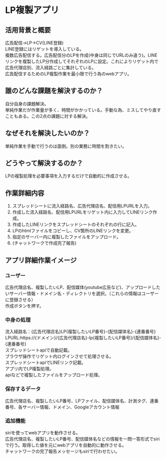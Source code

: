 # LP複製アプリ
## 活用背景と概要
広告配信→LP→CV(LINE登録)<br>
LINE登録にはリゲットを導入している。<br>
複数広告配信する。広告配信分のLPを作成(中身は同じでURLのみ違う)。LINEリンクを複製したLP分作成してそれぞれのLPに設定。これによりリゲット内で広告代理店別、流入経路ごとに集計している。<br>
広告配信するためのLP複製作業を最小限で行う為のwebアプリ。
## 誰のどんな課題を解決するのか？
自分自身の課題解決。<br>
単純作業だが作業量が多く、時間がかかっている。手動な為、ミスしてやり直すこともある。この2点の課題に対する解決。
## なぜそれを解決したいのか？
単純作業を手動で行うのは面倒。別の業務に時間を割きたい。
## どうやって解決するのか？
LPの複製処理を必要事項を入力するだけで自動的に作成させる。
## 作業詳細内容
1. スプレッドシートに流入経路名、広告代理店名、配信用LPURLを入力。
2. 作成した流入経路名、配信用LPURLをリゲット内に入力してLINEリンク作成。
3. 作成したLINEリンクをスプレッドシートのそれぞれの行に記入。
4. LPのhtmlファイルをコピーし、CV箇所のLINEリンクを変更。
5. 指定のサーバー内に複製したファイルをアップロード。
6. (チャットワークで作成完了報告)
## アプリ詳細作業イメージ
### ユーザー
広告代理店名、複製したいLP、配信媒体(youtube広告など)、アップロードしたいサーバー情報・ドメイン名・ディレクトリを選択。（これらの情報はユーザーに登録させる）<br>
作成ボタンを押す。
### 中身の処理
流入経路名：{広告代理店名}LP{複製したいLP番号}-{配信媒体名}-{連番番号}<br>
LPURL:https://{ドメイン}/{広告代理店名}-lp{複製したいLP番号}/{配信媒体名}-{連番番号}<br>
スプレッドシートapiで自動記載。<br>
ブラウザ操作でリゲット内ログインさせて処理させる。<br>
スプレッドシートapiでLINEリンク記載。<br>
アプリ内でLP複製処理。<br>
apiなどで複製したファイルをアップロード処理。
### 保存するデータ
広告代理店名、複製したいLP番号、LPファイル、配信媒体名、計測タグ、連番番号、各サーバー情報、ドメイン、Googleアカウント情報
### 追加機能
siriを使ってwebアプリを動作させる。<br>
広告代理店名、複製したいLP番号、配信媒体名などの情報を一問一答形式でsiriで行う。取得した値を元にwebアプリを自動的に動作させる。<br>
チャットワークの完了報告メッセージもsiriで行わせたい。